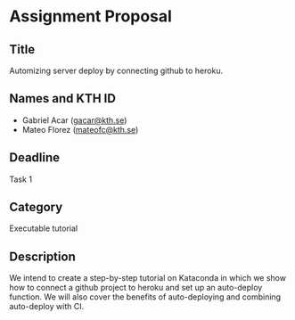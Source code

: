 # Assignment Proposal

## Title

Automizing server deploy by connecting github to heroku.

## Names and KTH ID
  - Gabriel Acar (gacar@kth.se)
  - Mateo Florez (mateofc@kth.se)
## Deadline

Task 1

## Category

Executable tutorial

## Description
We intend to create a step-by-step tutorial on Kataconda in which we show how to connect a github project to heroku and set up an auto-deploy function. We will also cover the benefits of auto-deploying and combining auto-deploy with CI.

